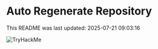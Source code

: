 # Auto Regenerate Repository

This README was last updated: 2025-07-21 09:03:16

 ![TryHackMe](https://tryhackme.com/badge/533634)